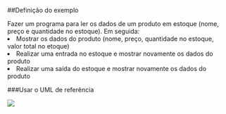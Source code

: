 ##Definição do exemplo

<div>Fazer um programa para ler os dados de um produto em estoque 
(nome, preço e quantidade no estoque). Em seguida:

<li>
Mostrar os dados do produto (nome, preço, quantidade no estoque, valor
total no etoque)
</li>
<li>
Realizar uma entrada no estoque e mostrar novamente os dados do produto 
</li>
<li>
Realizar uma saída do estoque e mostrar novamente os dados do produto 
</li>


###Usar o UML de referência

<img src="C:\Users\robso\OneDrive\Área de Trabalho\exerciciosJava\ProgramProduct\src\UMLdoProduto.gif">

</div>